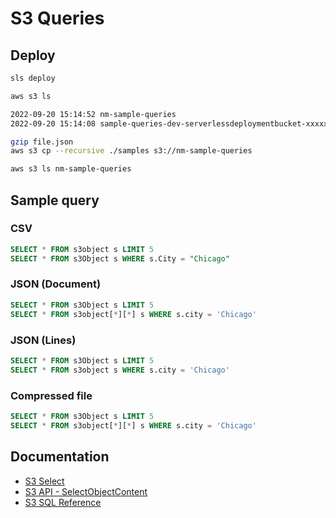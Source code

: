 # S3 Queries

## Deploy

```bash
sls deploy
```

```bash
aws s3 ls
```

```bash
2022-09-20 15:14:52 nm-sample-queries
2022-09-20 15:14:08 sample-queries-dev-serverlessdeploymentbucket-xxxxxxxxxxxxx
```

```bash
gzip file.json
aws s3 cp --recursive ./samples s3://nm-sample-queries
```

```bash
aws s3 ls nm-sample-queries
```

## Sample query

### CSV

```SQL
SELECT * FROM s3object s LIMIT 5
SELECT * FROM s3Object s WHERE s.City = "Chicago"
```

### JSON (Document)

```SQL
SELECT * FROM s3Object s LIMIT 5
SELECT * FROM s3object[*][*] s WHERE s.city = 'Chicago'
```

### JSON (Lines)

```SQL
SELECT * FROM s3Object s LIMIT 5
SELECT * FROM s3object s WHERE s.city = 'Chicago'
```

### Compressed file

```SQL
SELECT * FROM s3Object s LIMIT 5
SELECT * FROM s3object[*][*] s WHERE s.city = 'Chicago'
```

## Documentation

- [S3 Select](https://aws.amazon.com/blogs/storage/querying-data-without-servers-or-databases-using-amazon-s3-select/)
- [S3 API - SelectObjectContent](https://docs.aws.amazon.com/AmazonS3/latest/API/API_SelectObjectContent.html)
- [S3 SQL Reference](https://docs.aws.amazon.com/AmazonS3/latest/userguide/s3-glacier-select-sql-reference.html)
